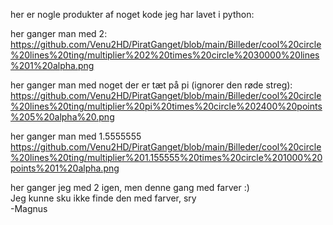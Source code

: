 her er nogle produkter af noget kode jeg har lavet i python:

her ganger man med 2:
https://github.com/Venu2HD/PiratGanget/blob/main/Billeder/cool%20circle%20lines%20ting/multiplier%202%20times%20circle%2030000%20lines%201%20alpha.png

her ganger man med noget der er tæt på pi (ignorer den røde streg):
https://github.com/Venu2HD/PiratGanget/blob/main/Billeder/cool%20circle%20lines%20ting/multiplier%20pi%20times%20circle%202400%20points%205%20alpha%20.png

her ganger man med 1.5555555 
https://github.com/Venu2HD/PiratGanget/blob/main/Billeder/cool%20circle%20lines%20ting/multiplier%201.155555%20times%20circle%201000%20points%201%20alpha.png

her ganger jeg med 2 igen, men denne gang med farver :) <br>
Jeg kunne sku ikke finde den med farver, sry <br>
-Magnus
